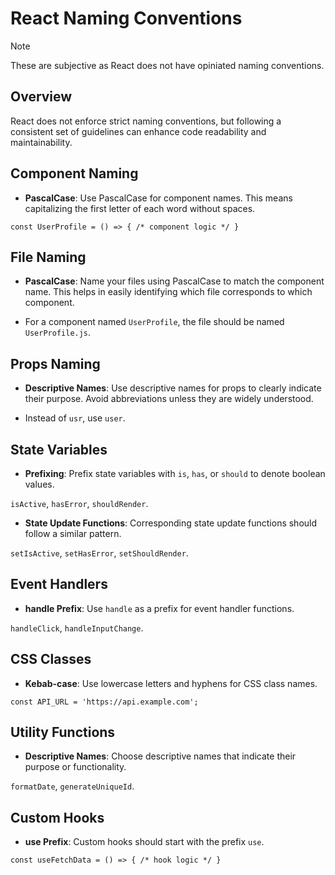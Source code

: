 # React Naming Conventions

> [!Note]  
> These are subjective as React does not have opiniated naming conventions.

## Overview

React does not enforce strict naming conventions, but following a consistent set of guidelines can enhance code readability and maintainability.

## Component Naming

- **PascalCase**: Use PascalCase for component names. This means capitalizing the first letter of each word without spaces.

```
const UserProfile = () => { /* component logic */ }
```


## File Naming

- **PascalCase**: Name your files using PascalCase to match the component name. This helps in easily identifying which file corresponds to which component.

- For a component named `UserProfile`, the file should be named `UserProfile.js`.

## Props Naming

- **Descriptive Names**: Use descriptive names for props to clearly indicate their purpose. Avoid abbreviations unless they are widely understood.

- Instead of `usr`, use `user`.

## State Variables

- **Prefixing**: Prefix state variables with `is`, `has`, or `should` to denote boolean values.

`isActive`, `hasError`, `shouldRender`.

- **State Update Functions**: Corresponding state update functions should follow a similar pattern.

 `setIsActive`, `setHasError`, `setShouldRender`.

## Event Handlers

- **handle Prefix**: Use `handle` as a prefix for event handler functions.

`handleClick`, `handleInputChange`.

## CSS Classes

- **Kebab-case**: Use lowercase letters and hyphens for CSS class names.

```
const API_URL = 'https://api.example.com';
```


## Utility Functions

- **Descriptive Names**: Choose descriptive names that indicate their purpose or functionality.

`formatDate`, `generateUniqueId`.

## Custom Hooks

- **use Prefix**: Custom hooks should start with the prefix `use`.

```
const useFetchData = () => { /* hook logic */ }
```
